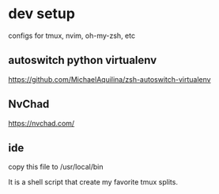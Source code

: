 # dev setup

configs for tmux, nvim, oh-my-zsh, etc

## autoswitch python virtualenv
https://github.com/MichaelAquilina/zsh-autoswitch-virtualenv

## NvChad
https://nvchad.com/

## ide
copy this file to /usr/local/bin

It is a shell script that create my favorite tmux splits. 

